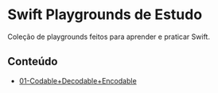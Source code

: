 # Swift Playgrounds de Estudo

Coleção de playgrounds feitos para aprender e praticar Swift.

## Conteúdo

- [01-Codable+Decodable+Encodable](./01-DecodableEncodable.playground)
